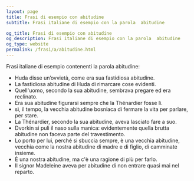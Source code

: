 ```yaml
---
layout: page
title: Frasi di esempio con abitudine 
subtitle: Frasi italiane di esempio con la parola  abitudine

og_title: Frasi di esempio con abitudine 
og_description: Frasi italiane di esempio con la parola  abitudine
og_type: website
permalink: /frasi/a/abitudine.html
---
```


Frasi italiane di esempio contenenti la parola abitudine:


- Huda disse un’ovvietà, come era sua fastidiosa abitudine.
- La fastidiosa abitudine di Huda di rimarcare cose evidenti.
- Quell'uomo, secondo la sua abitudine, sembrava pregare ed era reclinato.
- Era sua abitudine figurarsi sempre che la Thénardier fosse lì.
- sì, il tempo, la vecchia abitudine bosniaca di fermare la vita per parlare, per stare.
- La Thénardier, secondo la sua abitudine, aveva lasciato fare a suo.
- Dvorkin si pulì il naso sulla manica: evidentemente quella brutta abitudine non faceva parte del travestimento.
- Lo porto per lui, perché si sbuccia sempre, è una vecchia abitudine, vecchia come la nostra abitudine di madre e di figlio, di camminate insieme.
- È una nostra abitudine, ma c'è una ragione di più per farlo.
- Il signor Madeleine aveva per abitudine di non entrare quasi mai nel reparto.
